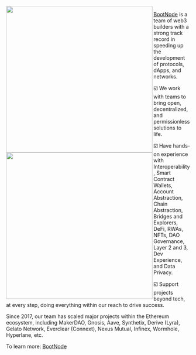 <img align="left" src="https://github.com/BootNodeDev/BootNode-2023/blob/446567d2bd89fd4a6b27911d5a46dba891460e01/public/external/images/rubik-negative-noText.svg#gh-dark-mode-only" width="400">
<img align="left" src="https://github.com/BootNodeDev/BootNode-2023/blob/446567d2bd89fd4a6b27911d5a46dba891460e01/public/external/images/rubik-positive-noText.svg#gh-light-mode-only" width="400">

[BootNode](https://bootnode.dev) is a team of web3 builders with a strong track record in speeding up the development of protocols, dApps, and networks.

:ballot_box_with_check: We work with teams to bring open, decentralized, and permissionless solutions to life.

:ballot_box_with_check: Have hands-on experience with Interoperability, Smart Contract Wallets, Account Abstraction, Chain Abstraction, Bridges and Explorers, DeFi, RWAs, NFTs, DAO Governance, Layer 2 and 3, Dev Experience, and Data Privacy.

:ballot_box_with_check: Support projects beyond tech, at every step, doing everything within our reach to drive success.

Since 2017, our team has scaled major projects within the Ethereum ecosystem, including MakerDAO, Gnosis, Aave, Synthetix, Derive (Lyra), Gelato Network, Everclear (Connext), Nexus Mutual, Infinex, Wormhole, Hyperlane, etc.

To learn more: [BootNode](https://linktr.ee/bootnode.dev)

<br clear="left"/>
